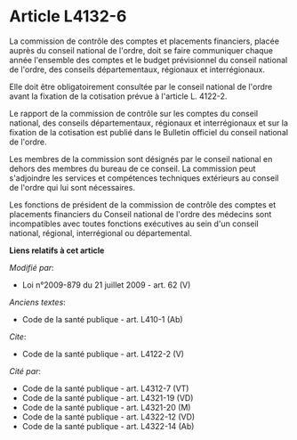 # Article L4132-6

La commission de contrôle des comptes et placements financiers, placée auprès du conseil national de l'ordre, doit se faire
communiquer chaque année l'ensemble des comptes et le budget prévisionnel du conseil national de l'ordre, des conseils
départementaux, régionaux et interrégionaux. 

Elle doit être obligatoirement consultée par le conseil national de l'ordre avant la fixation de la cotisation prévue à
l'article L. 4122-2.

Le rapport de la commission de contrôle sur les comptes du conseil national, des conseils départementaux, régionaux et
interrégionaux et sur la fixation de la cotisation est publié dans le Bulletin officiel du conseil national de l'ordre. 

Les membres de la commission sont désignés par le conseil national en dehors des membres du bureau de ce conseil. La
commission peut s'adjoindre les services et compétences techniques extérieurs au conseil de l'ordre qui lui sont
nécessaires. 

Les fonctions de président de la commission de contrôle des comptes et placements financiers du Conseil national de l'ordre
des médecins sont incompatibles avec toutes fonctions exécutives au sein d'un conseil national, régional, interrégional ou
départemental.

**Liens relatifs à cet article**

_Modifié par_:

  - Loi n°2009-879 du 21 juillet 2009 - art. 62 (V)

_Anciens textes_:

  - Code de la santé publique - art. L410-1 (Ab)

_Cite_:

  - Code de la santé publique - art. L4122-2 (V)

_Cité par_:

  - Code de la santé publique - art. L4312-7 (VT)
  - Code de la santé publique - art. L4321-19 (VD)
  - Code de la santé publique - art. L4321-20 (M)
  - Code de la santé publique - art. L4322-12 (VD)
  - Code de la santé publique - art. L4322-14 (Ab)

